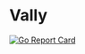# Vally
[![Go Report Card](https://goreportcard.com/badge/github.com/mgiaccone/vally)](https://goreportcard.com/report/github.com/mgiaccone/vally)
